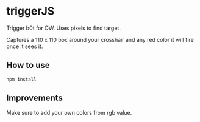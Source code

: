 # triggerJS
Trigger b0t for OW. Uses pixels to find target.

Captures a 110 x 110 box around your crosshair and any red color it will fire once it sees it.

<h2>How to use</h2>
<code>npm install</code>

<h2>Improvements</h2>
Make sure to add your own colors from rgb value.

